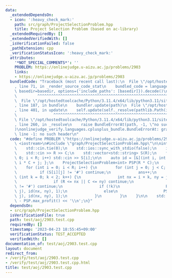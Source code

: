 ```yaml
---
data:
  _extendedDependsOn:
  - icon: ':heavy_check_mark:'
    path: src/graph/ProjectSelectionProblem.hpp
    title: Project Selection Problem (based on ac-library)
  _extendedRequiredBy: []
  _extendedVerifiedWith: []
  _isVerificationFailed: false
  _pathExtension: cpp
  _verificationStatusIcon: ':heavy_check_mark:'
  attributes:
    '*NOT_SPECIAL_COMMENTS*': ''
    PROBLEM: https://onlinejudge.u-aizu.ac.jp/problems/2903
    links:
    - https://onlinejudge.u-aizu.ac.jp/problems/2903
  bundledCode: "Traceback (most recent call last):\n  File \"/opt/hostedtoolcache/Python/3.11.4/x64/lib/python3.11/site-packages/onlinejudge_verify/documentation/build.py\"\
    , line 71, in _render_source_code_stat\n    bundled_code = language.bundle(stat.path,\
    \ basedir=basedir, options={'include_paths': [basedir]}).decode()\n          \
    \         ^^^^^^^^^^^^^^^^^^^^^^^^^^^^^^^^^^^^^^^^^^^^^^^^^^^^^^^^^^^^^^^^^^^^^^^^^^^^^^^^^\n\
    \  File \"/opt/hostedtoolcache/Python/3.11.4/x64/lib/python3.11/site-packages/onlinejudge_verify/languages/cplusplus.py\"\
    , line 187, in bundle\n    bundler.update(path)\n  File \"/opt/hostedtoolcache/Python/3.11.4/x64/lib/python3.11/site-packages/onlinejudge_verify/languages/cplusplus_bundle.py\"\
    , line 401, in update\n    self.update(self._resolve(pathlib.Path(included), included_from=path))\n\
    \                ^^^^^^^^^^^^^^^^^^^^^^^^^^^^^^^^^^^^^^^^^^^^^^^^^^^^^^^^^\n \
    \ File \"/opt/hostedtoolcache/Python/3.11.4/x64/lib/python3.11/site-packages/onlinejudge_verify/languages/cplusplus_bundle.py\"\
    , line 260, in _resolve\n    raise BundleErrorAt(path, -1, \"no such header\"\
    )\nonlinejudge_verify.languages.cplusplus_bundle.BundleErrorAt: graph/ProjectSelectionProblem.hpp:\
    \ line -1: no such header\n"
  code: "#define PROBLEM \"https://onlinejudge.u-aizu.ac.jp/problems/2903\"\n\n#include\
    \ <iostream>\n#include \"graph/ProjectSelectionProblem.hpp\"\n\nint main() {\n\
    \    std::cin.tie(0);\n    std::ios::sync_with_stdio(false);\n    int R, C;\n\
    \    std::cin >> R >> C;\n    std::vector<std::string> S(R);\n    for (int i =\
    \ 0; i < R; i++) std::cin >> S[i];\n\n    auto id = [&](int i, int j) { return\
    \ i * C + j; };\n    ProjectSelectionProblem<int> PSP(R * C);\n    int ans = 0;\n\
    \    for (int i = 0; i < R; i++) {\n        for (int j = 0; j < C; j++) {\n  \
    \          if (S[i][j] != '#') continue;\n            ans++;\n            for\
    \ (int k = 0; k < 2; k++) {\n                int nx = i + k, ny = j + 1 - k;\n\
    \                if (R <= nx || C <= ny) continue;\n                if (S[nx][ny]\
    \ != '#') continue;\n                if (!k)\n                    PSP.x_false_y_false_profit(id(i,\
    \ j), id(nx, ny), 1);\n                else\n                    PSP.x_true_y_true_profit(id(i,\
    \ j), id(nx, ny), 1);\n            }\n        }\n    }\n\n    std::cout << ans\
    \ - PSP.max_profit() << '\\n';\n}"
  dependsOn:
  - src/graph/ProjectSelectionProblem.hpp
  isVerificationFile: true
  path: test/aoj/2903.test.cpp
  requiredBy: []
  timestamp: '2023-04-23 18:55:45+09:00'
  verificationStatus: TEST_ACCEPTED
  verifiedWith: []
documentation_of: test/aoj/2903.test.cpp
layout: document
redirect_from:
- /verify/test/aoj/2903.test.cpp
- /verify/test/aoj/2903.test.cpp.html
title: test/aoj/2903.test.cpp
---
```

